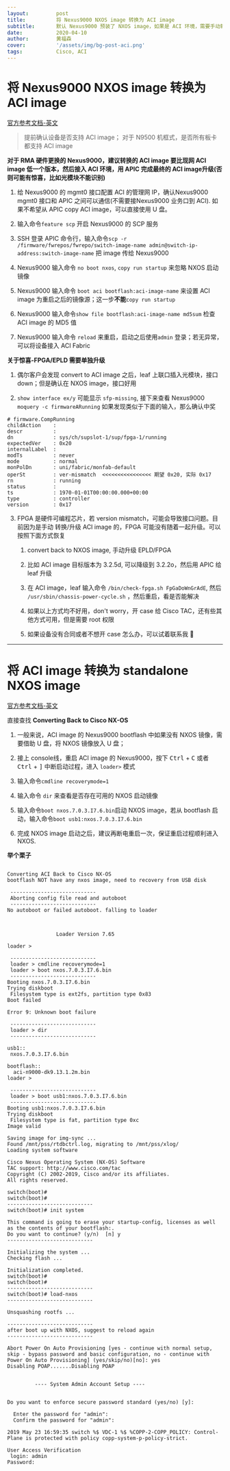 ```yaml
---
layout:         post
title:          将 Nexus9000 NXOS image 转换为 ACI image
subtitle:       默认 Nexus9000 预装了 NXOS image，如果是 ACI 环境，需要手动转换 image.
date:           2020-04-10
author:         黄福森
cover:          '/assets/img/bg-post-aci.png'
tags:           Cisco, ACI
---
```



# 将 Nexus9000 NXOS image 转换为 ACI image
[官方参考文档-英文](https://www.cisco.com/c/en/us/td/docs/switches/datacenter/nexus9000/sw/7-x/upgrade/guide/b_Cisco_Nexus_9000_Series_NX-OS_Software_Upgrade_and_Downgrade_Guide_Release_7x/Converting_from_Cisco_NX_OS_to_ACI_Boot_Mode.pdf)

> 提前确认设备是否支持 ACI image；
> 对于 N9500 机框式，是否所有板卡都支持 ACI image

**对于 RMA 硬件更换的 Nexus9000，建议转换的 ACI image 要比现网 ACI image 低一个版本，然后接入 ACI 环境，用 APIC 完成最终的 ACI image升级(否则可能有惊喜，比如光模块不能识别)**

1. 给 Nexus9000 的 mgmt0 接口配置 ACI 的管理网 IP，确认Nexus9000 mgmt0 接口和 APIC 之间可以通信(不需要接Nexus9000 业务口到 ACI). 如果不希望从 APIC copy ACI image，可以直接使用 U 盘。

2. 输入命令`feature scp` 开启 Nexus9000 的 SCP 服务

3. SSH 登录 APIC 命令行，输入命令`scp -r /firmware/fwrepos/fwrepo/switch-image-name admin@switch-ip-address:switch-image-name` 把 image 传给 Nexus9000

4. Nexus9000 输入命令 `no boot nxos`, `copy run startup` 来忽略 NXOS 启动镜像

5. Nexus9000 输入命令 `boot aci bootflash:aci-image-name`  来设置 ACI image 为重启之后的镜像源；这一步**不能**`copy run startup`

6. Nexus9000 输入命令`show file bootflash:aci-image-name md5sum` 检查 ACI image 的 MD5 值

7. Nexus9000 输入命令 `reload` 来重启，启动之后使用`admin` 登录；若无异常，可以将设备接入 ACI Fabric

**关于惊喜-FPGA/EPLD 需要单独升级**

1. 偶尔客户会发现 convert to ACI image 之后，leaf 上联口插入光模块，接口 down；但是确认在 NXOS image，接口好用

2. `show interface ex/y` 可能显示 `sfp-missing`, 接下来查看 Nexus9000 `moquery -c firmwareARunning` 如果发现类似于下面的输入，那么确认中奖
```
# firmware.CompRunning
childAction    :
descr          :
dn             : sys/ch/supslot-1/sup/fpga-1/running
expectedVer    : 0x20
internalLabel  :
modTs          : never
mode           : normal
monPolDn       : uni/fabric/monfab-default
operSt         : ver-mismatch  <<<<<<<<<<<<<<<< 期望 0x20, 实际 0x17
rn             : running
status         :
ts             : 1970-01-01T00:00:00.000+00:00
type           : controller
version        : 0x17
```

3. FPGA 是硬件可编程芯片，若 version mismatch，可能会导致接口问题。目前因为是手动 转换/升级 ACI image 的，FPGA 可能没有随着一起升级。可以按照下面方式恢复
	1. convert back to NXOS image, 手动升级 EPLD/FPGA

	2. 比如 ACI image 目标版本为 3.2.5d, 可以降级到 3.2.2o，然后用 APIC 给 leaf 升级

	3. 在 ACI image，leaf 输入命令 `/bin/check-fpga.sh FpGaDoWnGrAdE`, 然后 `/usr/sbin/chassis-power-cycle.sh` ，然后重启，看是否能解决

	4. 如果以上方式均不好用，don't worry，开 case 给 Cisco TAC，还有些其他方式可用，但是需要 root 权限

	5. 如果设备没有合同或者不想开 case 怎么办，可以试着联系我 🤔

---

# 将 ACI image 转换为 standalone NXOS image
[官方参考文档-英文](https://www.cisco.com/c/en/us/td/docs/switches/datacenter/nexus9000/sw/7-x/upgrade/guide/b_Cisco_Nexus_9000_Series_NX-OS_Software_Upgrade_and_Downgrade_Guide_Release_7x/Converting_from_Cisco_NX_OS_to_ACI_Boot_Mode.pdf)

直接查找 **Converting Back to Cisco NX-OS**

1. 一般来说，ACI image 的 Nexus9000 bootflash 中如果没有 NXOS 镜像，需要借助 U 盘，将 NXOS 镜像放入 U 盘；

2. 接上 console线，重启 ACI image 的 Nexus9000，按下 <kbd>Ctrl</kbd> + <kbd>C</kbd> 或者<kbd> Ctrl</kbd> + <kbd>]</kbd> 中断启动过程，进入 `loader>` 模式

3. 输入命令`cmdline recoverymode=1`

4. 输入命令 `dir`  来查看是否存在可用的 NXOS 启动镜像

5. 输入命令`boot nxos.7.0.3.I7.6.bin`启动 NXOS image，若从 bootflash 启动，输入命令`boot usb1:nxos.7.0.3.I7.6.bin`

6. 完成 NXOS image 启动之后，建议再断电重启一次，保证重启过程顺利进入 NXOS.

**举个栗子**

```

Converting ACI Back to Cisco NX-OS
bootflash NOT have any nxos image, need to recovery from USB disk

 ---------------------------- 
 Aborting config file read and autoboot
 ---------------------------- 
No autoboot or failed autoboot. falling to loader



                Loader Version 7.65

loader >

 ---------------------------- 
 loader > cmdline recoverymode=1
 loader > boot nxos.7.0.3.I7.6.bin 
 ---------------------------- 
Booting nxos.7.0.3.I7.6.bin
Trying diskboot
 Filesystem type is ext2fs, partition type 0x83
Boot failed

Error 9: Unknown boot failure

 ---------------------------- 
 loader > dir
 ---------------------------- 

usb1::
 nxos.7.0.3.I7.6.bin

bootflash::
  aci-n9000-dk9.13.1.2m.bin
loader >

 ---------------------------- 
 loader > boot usb1:nxos.7.0.3.I7.6.bin
 ---------------------------- 
Booting usb1:nxos.7.0.3.I7.6.bin
Trying diskboot
 Filesystem type is fat, partition type 0xc
Image valid

Saving image for img-sync ...
Found /mnt/pss/rtdbctrl.log, migrating to /mnt/pss/xlog/
Loading system software

Cisco Nexus Operating System (NX-OS) Software
TAC support: http://www.cisco.com/tac
Copyright (C) 2002-2019, Cisco and/or its affiliates.
All rights reserved.

switch(boot)#
switch(boot)#
---------------------------- 
switch(boot)# init system 

This command is going to erase your startup-config, licenses as well as the contents of your bootflash:.
Do you want to continue? (y/n)  [n] y
----------------------------

Initializing the system ...
Checking flash ...

Initialization completed.
switch(boot)#
switch(boot)#
---------------------------- 
switch(boot)# load-nxos
---------------------------- 

Unsquashing rootfs ...

---------------------------- 
after boot up with NXOS, suggest to reload again
---------------------------- 

Abort Power On Auto Provisioning [yes - continue with normal setup, skip - bypass password and basic configuration, no - continue with Power On Auto Provisioning] (yes/skip/no)[no]: yes
Disabling POAP.......Disabling POAP


         ---- System Admin Account Setup ----


Do you want to enforce secure password standard (yes/no) [y]:

  Enter the password for "admin":
  Confirm the password for "admin":
  
2019 May 23 16:59:35 switch %$ VDC-1 %$ %COPP-2-COPP_POLICY: Control-Plane is protected with policy copp-system-p-policy-strict.

User Access Verification
 login: admin
Password:
```
